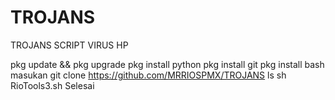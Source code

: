 # TROJANS
TROJANS SCRIPT VIRUS HP

pkg update && pkg upgrade
pkg install python
pkg install git
pkg install bash
masukan git clone https://github.com/MRRIOSPMX/TROJANS
ls
sh RioTools3.sh
Selesai
